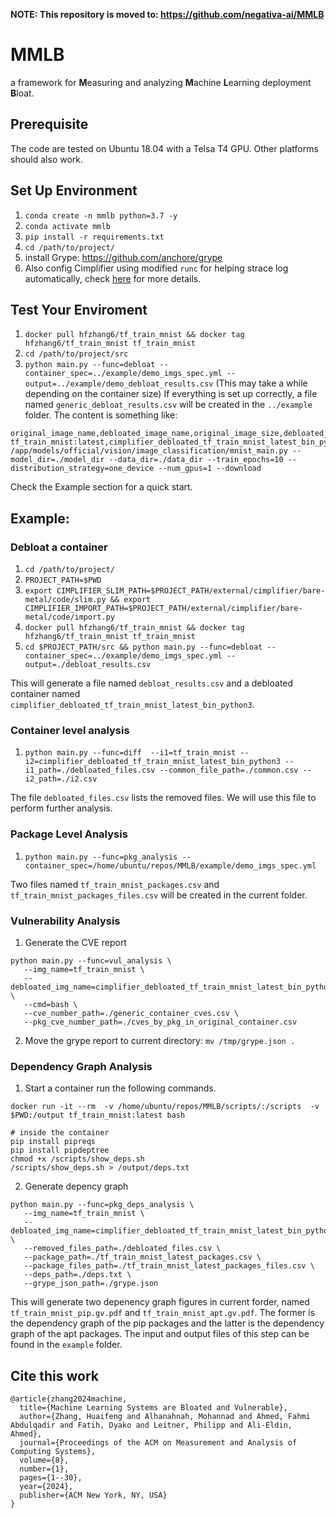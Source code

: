 **NOTE: This repository is moved to: https://github.com/negativa-ai/MMLB**

# MMLB

a framework for **M**easuring and analyzing **M**achine **L**earning deployment **B**loat.

## Prerequisite
The code are tested on Ubuntu 18.04 with a Telsa T4 GPU.
Other platforms should also work.

## Set Up Environment
1. `conda create -n mmlb python=3.7 -y`
2. `conda activate mmlb`
3. `pip install -r requirements.txt`
4. `cd /path/to/project/`
5. install Grype: https://github.com/anchore/grype
6. Also config Cimplifier using modified `runc` for helping strace log automatically, check [here](./external/cimplifier/bare-metal/README.md#using-modified-runc-binary-for-helping-strace-log-automatically) for more details.

## Test Your Enviroment
1. `docker pull hfzhang6/tf_train_mnist && docker tag hfzhang6/tf_train_mnist tf_train_mnist`
2. `cd /path/to/project/src`
3. `python main.py --func=debloat --container_spec=../example/demo_imgs_spec.yml --output=../example/demo_debloat_results.csv` (This may take a while depending on the container size)
If everything is set up correctly, a file named `generic_debloat_results.csv` will be created in the `../example` folder. 
The content is something like:
```
original_image_name,debloated_image_name,original_image_size,debloated_image_size,cmd
tf_train_mnist:latest,cimplifier_debloated_tf_train_mnist_latest_bin_python3,6506913911,1009632298,python3 /app/models/official/vision/image_classification/mnist_main.py --model_dir=./model_dir --data_dir=./data_dir --train_epochs=10 --distribution_strategy=one_device --num_gpus=1 --download
```
Check the Example section for a quick start.


## Example:
### Debloat a container
1. `cd /path/to/project/`
1. `PROJECT_PATH=$PWD`
1. `export CIMPLIFIER_SLIM_PATH=$PROJECT_PATH/external/cimplifier/bare-metal/code/slim.py && export CIMPLIFIER_IMPORT_PATH=$PROJECT_PATH/external/cimplifier/bare-metal/code/import.py`
1. `docker pull hfzhang6/tf_train_mnist && docker tag hfzhang6/tf_train_mnist tf_train_mnist`
1. `cd $PROJECT_PATH/src && python main.py --func=debloat --container_spec=../example/demo_imgs_spec.yml --output=./debloat_results.csv`

This will generate a file named `debloat_results.csv` and a debloated container named `cimplifier_debloated_tf_train_mnist_latest_bin_python3`.

### Container level analysis
1. `python main.py --func=diff  --i1=tf_train_mnist --i2=cimplifier_debloated_tf_train_mnist_latest_bin_python3 --i1_path=./debloated_files.csv --common_file_path=./common.csv --i2_path=./i2.csv`

The file `debloated_files.csv` lists the removed files. We will use this file to perform further analysis.

### Package Level Analysis 
1. `python main.py --func=pkg_analysis --container_spec=/home/ubuntu/repos/MMLB/example/demo_imgs_spec.yml`

Two files named `tf_train_mnist_packages.csv` and `tf_train_mnist_packages_files.csv` will be created in the current folder.


### Vulnerability Analysis
1. Generate the CVE report
```
python main.py --func=vul_analysis \
   --img_name=tf_train_mnist \
   --debloated_img_name=cimplifier_debloated_tf_train_mnist_latest_bin_python3 \
   --cmd=bash \
   --cve_number_path=./generic_container_cves.csv \
   --pkg_cve_number_path=./cves_by_pkg_in_original_container.csv
```

2. Move the grype report to current directory: `mv /tmp/grype.json .`



### Dependency Graph Analysis
1. Start a container run the following commands.
```
docker run -it --rm  -v /home/ubuntu/repos/MMLB/scripts/:/scripts  -v $PWD:/output tf_train_mnist:latest bash

# inside the container
pip install pipreqs
pip install pipdeptree
chmod +x /scripts/show_deps.sh
/scripts/show_deps.sh > /output/deps.txt
```

2. Generate depency graph
```
python main.py --func=pkg_deps_analysis \
   --img_name=tf_train_mnist \
   --debloated_img_name=cimplifier_debloated_tf_train_mnist_latest_bin_python3 \
   --removed_files_path=./debloated_files.csv \
   --package_path=./tf_train_mnist_latest_packages.csv \
   --package_files_path=./tf_train_mnist_latest_packages_files.csv \
   --deps_path=./deps.txt \
   --grype_json_path=./grype.json

```
This will generate two depenency graph figures in current forder, named `tf_train_mnist_pip.gv.pdf` and `tf_train_mnist_apt.gv.pdf`.
The former is the dependency graph of the pip packages and the latter is the dependency graph of the apt packages.
The input and output files of this step can be found in the `example` folder.

## Cite this work
```
@article{zhang2024machine,
  title={Machine Learning Systems are Bloated and Vulnerable},
  author={Zhang, Huaifeng and Alhanahnah, Mohannad and Ahmed, Fahmi Abdulqadir and Fatih, Dyako and Leitner, Philipp and Ali-Eldin, Ahmed},
  journal={Proceedings of the ACM on Measurement and Analysis of Computing Systems},
  volume={8},
  number={1},
  pages={1--30},
  year={2024},
  publisher={ACM New York, NY, USA}
}
```

